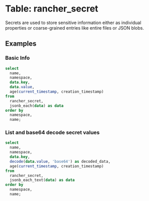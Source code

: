 # Table: rancher_secret

Secrets are used to store sensitive information either as individual properties or coarse-grained entries like entire files or JSON blobs.

## Examples

### Basic Info

```sql
select
  name,
  namespace,
  data.key,
  data.value,
  age(current_timestamp, creation_timestamp)
from
  rancher_secret,
  jsonb_each(data) as data
order by
  namespace,
  name;
```


### List and base64 decode secret values
```sql
select
  name,
  namespace,
  data.key,
  decode(data.value, 'base64') as decoded_data,
  age(current_timestamp, creation_timestamp)
from
  rancher_secret,
  jsonb_each_text(data) as data
order by
  namespace,
  name;
```

